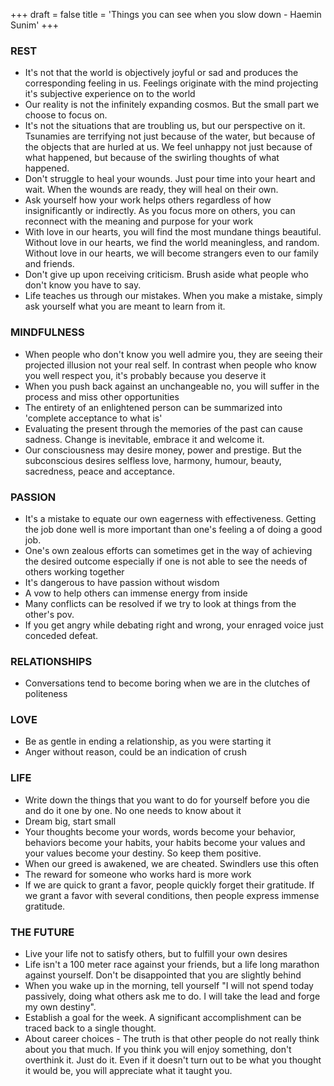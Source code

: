 +++
draft = false
title = 'Things you can see when you slow down - Haemin Sunim'
+++

### REST
- It's not that the world is objectively joyful or sad and produces the corresponding feeling in us. Feelings originate with the mind projecting it's subjective experience on to the world
- Our reality is not the infinitely expanding cosmos. But the small part we choose to focus on. 
- It's not the situations that are troubling us, but our perspective on it. Tsunamies are terrifying not just because of the water, but because of the objects that are hurled at us. We feel unhappy not just because of what happened, but because of the swirling thoughts of what happened. 
- Don't struggle to heal your wounds. Just pour time into your heart and wait. When the wounds are ready, they will heal on their own. 
- Ask yourself how your work helps others regardless of how insignificantly or indirectly. As you focus more on others, you can reconnect with the meaning and purpose for your work
- With love in our hearts, you will find the most mundane things beautiful. Without love in our hearts, we find the world meaningless, and random. Without love in our hearts, we will become strangers even to our family and friends. 
- Don't give up upon receiving criticism. Brush aside what people who don't know you have to say. 
- Life teaches us through our mistakes. When you make a mistake, simply ask yourself what you are meant to learn from it.

### MINDFULNESS
- When people who don't know you well admire you, they are seeing their projected illusion not your real self. In contrast when people who know you well respect you, it's probably because you deserve it
- When you push back against an unchangeable no, you will suffer in the process and miss other opportunities
- The entirety of an enlightened person can be summarized into 'complete acceptance to what is'
- Evaluating the present through the memories of the past can cause sadness. Change is inevitable, embrace it and welcome it. 
- Our consciousness may desire money, power and prestige. But the subconscious desires selfless love, harmony, humour, beauty, sacredness, peace and acceptance. 

### PASSION
- It's a mistake to equate our own eagerness with effectiveness. Getting the job done well is more important than one's feeling a of doing a good job. 
- One's own zealous efforts can sometimes get in the way of achieving the desired outcome especially if one is not able to see the needs of others working together
- It's dangerous to have passion without wisdom
- A vow to help others can immense energy from inside
- Many conflicts can be resolved if we try to look at things from the other's pov. 
- If you get angry while debating right and wrong, your enraged voice just conceded defeat. 

### RELATIONSHIPS
- Conversations tend to become boring when we are in the clutches of politeness

### LOVE
- Be as gentle in ending a relationship, as you were starting it
- Anger without reason, could be an indication of crush

### LIFE
- Write down the things that you want to do for yourself before you die and do it one by one. No one needs to know about it
- Dream big, start small
- Your thoughts become your words, words become your behavior, behaviors become your habits, your habits become your values and your values become your destiny. So keep them positive. 
- When our greed is awakened, we are cheated. Swindlers use this often
- The reward for someone who works hard is more work
- If we are quick to grant a favor, people quickly forget their gratitude. If we grant a favor with several conditions, then people express immense gratitude. 

### THE FUTURE
- Live your life not to satisfy others, but to fulfill your own desires 
- Life isn't a 100 meter race against your friends, but a life long marathon against yourself. Don't be disappointed that you are slightly behind
- When you wake up in the morning, tell yourself "I will not spend today passively, doing what others ask me to do. I will take the lead and forge my own destiny". 
- Establish a goal for the week. A significant accomplishment can be traced back to a single thought. 
- About career choices - The truth is that other people do not really think about you that much. If you think you will enjoy something, don't overthink it. Just do it. Even if it doesn't turn out to be what you thought it would be, you will appreciate what it taught you. 

